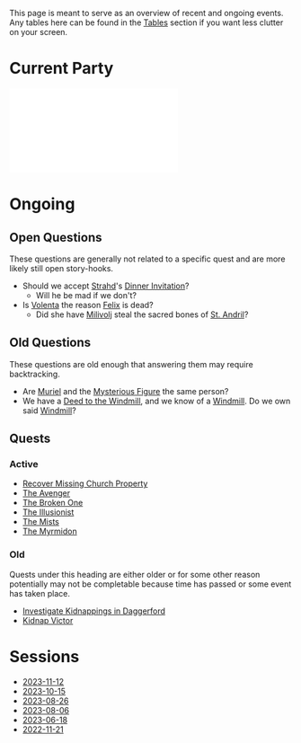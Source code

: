 This page is meant to serve as an overview of recent and ongoing events. Any tables here can be found in the [Tables](./Tables/index.md) section if you want less clutter on your screen.

# Current Party

![Current Party](./Tables/Current%20Party.md)

# Ongoing
## Open Questions
These questions are generally not related to a specific quest and are more likely still open story-hooks.

- Should we accept [Strahd](./Enemies/Strahd%20von%20Zarovich.md)'s [Dinner Invitation](./Items/Vallaki/Dinner%20Invitation.md)?
	- Will he be mad if we don't?
- Is [Volenta](./Characters/Vallaki/Volenta.md) the reason [Felix](./Characters/Vallaki/Felix.md) is dead?
	- Did she have [Milivolj](./Characters/Vallaki/Milivolj.md) steal the sacred bones of [St. Andril](./Characters/Vallaki/St.%20Andril.md)?

## Old Questions
These questions are old enough that answering them may require backtracking.

- Are [Muriel](./Characters/Vallaki/Muriel.md) and the [Mysterious Figure](./Characters/Halvrest%20House/Mysterious%20Figure.md) the same person?
- We have a [Deed to the Windmill](./Items/Durst%20Residence/Deed%20to%20the%20Windmill.md), and we know of a [Windmill](./Locations/Windmill.md). Do we own said [Windmill](./Locations/Windmill.md)?

## Quests

### Active
- [Recover Missing Church Property](./Quests/Recover%20Missing%20Church%20Property.md)
- [The Avenger](./Quests/The%20Avenger.md)
- [The Broken One](./Quests/The%20Broken%20One.md)
- [The Illusionist](./Quests/The%20Illusionist.md)
- [The Mists](./Quests/The%20Mists.md)
- [The Myrmidon](./Quests/The%20Myrmidon.md)

### Old
Quests under this heading are either older or for some other reason potentially may not be completable because time has passed or some event has taken place.
- [Investigate Kidnappings in Daggerford](./Quests/Investigate%20Kidnappings%20in%20Daggerford.md)
- [Kidnap Victor](./Quests/Kidnap%20Victor.md)

# Sessions
- [2023-11-12](./Sessions/2023-11-12.md)
- [2023-10-15](./Sessions/2023-10-15.md)
- [2023-08-26](./Sessions/2023-08-26.md)
- [2023-08-06](./Sessions/2023-08-06.md)
- [2023-06-18](./Sessions/2023-06-18.md)
- [2022-11-21](./Sessions/2022-11-21.md)

